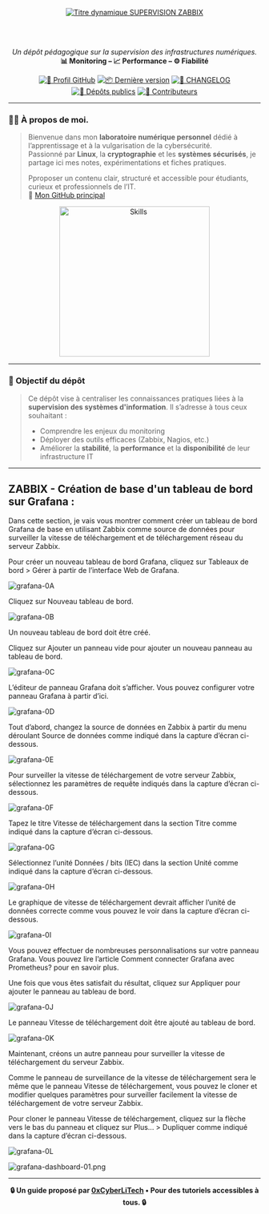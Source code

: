 <div align="center">

  <br></br>
  
  <a href="https://github.com/0xCyberLiTech">
    <img src="https://readme-typing-svg.herokuapp.com?font=JetBrains+Mono&size=50&duration=6000&pause=1000000000&color=FF0048&center=true&vCenter=true&width=1100&lines=%3ESUPERVISION+ZABBIX_" alt="Titre dynamique SUPERVISION ZABBIX" />
  </a>
  
  <br></br>
  
  <p align="center">
    <em>Un dépôt pédagogique sur la supervision des infrastructures numériques.</em><br>
    <strong>📊 Monitoring – 📈 Performance – ⚙️ Fiabilité</strong>
  </p>

  [![🔗 Profil GitHub](https://img.shields.io/badge/Profil-GitHub-181717?logo=github&style=flat-square)](https://github.com/0xCyberLiTech)
  [![📦 Dernière version](https://img.shields.io/github/v/release/0xCyberLiTech/Zabbix?label=version&style=flat-square&color=blue)](https://github.com/0xCyberLiTech/Zabbix/releases/latest)
  [![📄 CHANGELOG](https://img.shields.io/badge/📄%20Changelog-Zabbix-blue?style=flat-square)](https://github.com/0xCyberLiTech/Zabbix/blob/main/CHANGELOG.md)
  [![📂 Dépôts publics](https://img.shields.io/badge/Dépôts-publics-blue?style=flat-square)](https://github.com/0xCyberLiTech?tab=repositories)
  [![👥 Contributeurs](https://img.shields.io/badge/👥%20Contributeurs-cliquez%20ici-007ec6?style=flat-square)](https://github.com/0xCyberLiTech/Zabbix/graphs/contributors)

</div>

---

### 👨‍💻 **À propos de moi.**

> Bienvenue dans mon **laboratoire numérique personnel** dédié à l’apprentissage et à la vulgarisation de la cybersécurité.  
> Passionné par **Linux**, la **cryptographie** et les **systèmes sécurisés**, je partage ici mes notes, expérimentations et fiches pratiques.  
>  
> Pproposer un contenu clair, structuré et accessible pour étudiants, curieux et professionnels de l’IT.  
> 🔗 [Mon GitHub principal](https://github.com/0xCyberLiTech)

<p align="center">
  <a href="https://github.com/0xCyberLiTech" target="_blank" rel="noopener">
    <img src="https://skillicons.dev/icons?i=linux,debian,bash,docker,nginx,git,vim" alt="Skills" alt="Logo techno" width="300">
  </a>
</p>

---

### 🎯 Objectif du dépôt

> Ce dépôt vise à centraliser les connaissances pratiques liées à la **supervision des systèmes d'information**. Il s’adresse à tous ceux souhaitant :
> 
> - Comprendre les enjeux du monitoring
> - Déployer des outils efficaces (Zabbix, Nagios, etc.)
> - Améliorer la **stabilité**, la **performance** et la **disponibilité** de leur infrastructure IT

---

## ZABBIX - Création de base d'un tableau de bord sur Grafana :

Dans cette section, je vais vous montrer comment créer un tableau de bord Grafana de base en utilisant Zabbix comme source de données pour surveiller la vitesse de téléchargement et de téléchargement réseau du serveur Zabbix.

Pour créer un nouveau tableau de bord Grafana, cliquez sur Tableaux de bord > Gérer à partir de l’interface Web de Grafana.

![grafana-0A](./images/grafana-0A.png)

Cliquez sur Nouveau tableau de bord.

![grafana-0B](./images/grafana-0B.png)

Un nouveau tableau de bord doit être créé.

Cliquez sur Ajouter un panneau vide pour ajouter un nouveau panneau au tableau de bord.

![grafana-0C](./images/grafana-0C.png)

L’éditeur de panneau Grafana doit s’afficher. Vous pouvez configurer votre panneau Grafana à partir d’ici.

![grafana-0D](./images/grafana-0D.png)

Tout d’abord, changez la source de données en Zabbix à partir du menu déroulant Source de données comme indiqué dans la capture d’écran ci-dessous.

![grafana-0E](./images/grafana-0E.png)

Pour surveiller la vitesse de téléchargement de votre serveur Zabbix, sélectionnez les paramètres de requête indiqués dans la capture d’écran ci-dessous.

![grafana-0F](./images/grafana-0F.png)

Tapez le titre Vitesse de téléchargement dans la section Titre comme indiqué dans la capture d’écran ci-dessous.

![grafana-0G](./images/grafana-0G.png)

Sélectionnez l’unité Données / bits (IEC) dans la section Unité comme indiqué dans la capture d’écran ci-dessous.

![grafana-0H](./images/grafana-0H.png)

Le graphique de vitesse de téléchargement devrait afficher l’unité de données correcte comme vous pouvez le voir dans la capture d’écran ci-dessous.

![grafana-0I](./images/grafana-0I.png)

Vous pouvez effectuer de nombreuses personnalisations sur votre panneau Grafana. Vous pouvez lire l’article Comment connecter Grafana avec Prometheus? pour en savoir plus.

Une fois que vous êtes satisfait du résultat, cliquez sur Appliquer pour ajouter le panneau au tableau de bord.

![grafana-0J](./images/grafana-0J.png)

Le panneau Vitesse de téléchargement doit être ajouté au tableau de bord.

![grafana-0K](./images/grafana-0K.png)

Maintenant, créons un autre panneau pour surveiller la vitesse de téléchargement du serveur Zabbix.

Comme le panneau de surveillance de la vitesse de téléchargement sera le même que le panneau Vitesse de téléchargement, vous pouvez le cloner et modifier quelques paramètres pour surveiller facilement la vitesse de téléchargement de votre serveur Zabbix.

Pour cloner le panneau Vitesse de téléchargement, cliquez sur la flèche vers le bas du panneau et cliquez sur Plus... > Dupliquer comme indiqué dans la capture d’écran ci-dessous.

![grafana-0L](./images/grafana-0L.png)

![grafana-dashboard-01.png](./images/Grafana-panel-01.png)

---

<p align="center">
  <b>🔒 Un guide proposé par <a href="https://github.com/0xCyberLiTech">0xCyberLiTech</a> • Pour des tutoriels accessibles à tous. 🔒</b>
</p>
